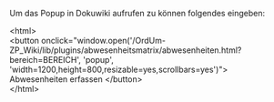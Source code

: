 Um das Popup in Dokuwiki aufrufen zu können folgendes eingeben:

\<html>\
  \<button onclick="window.open('/OrdUm-ZP_Wiki/lib/plugins/abwesenheitsmatrix/abwesenheiten.html?bereich=BEREICH', 'popup', 'width=1200,height=800,resizable=yes,scrollbars=yes')">\
   Abwesenheiten erfassen
  \</button>\
\</html>
